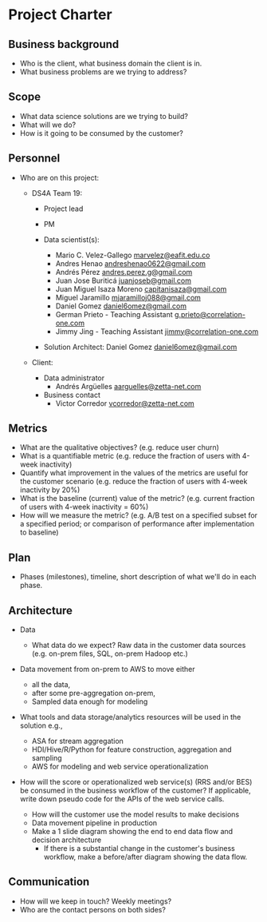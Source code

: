 # Project Charter

## Business background

- Who is the client, what business domain the client is in.
- What business problems are we trying to address?

## Scope

- What data science solutions are we trying to build?
- What will we do?
- How is it going to be consumed by the customer?

## Personnel

- Who are on this project:

  - DS4A Team 19:

    - Project lead
    - PM
    - Data scientist(s):

      - Mario C. Velez-Gallego <marvelez@eafit.edu.co>
      - Andres Henao <andreshenao0622@gmail.com>
      - Andrés Pérez <andres.perez.g@gmail.com>
      - Juan Jose Buriticá <juanjoseb@gmail.com>
      - Juan Miguel Isaza Moreno <capitanisaza@gmail.com>
      - Miguel Jaramillo <mjaramilloj088@gmail.com>
      - Daniel Gomez <daniel6omez@gmail.com>
      - German Prieto - Teaching Assistant <g.prieto@correlation-one.com>
      - Jimmy Jing - Teaching Assistant <jimmy@correlation-one.com>

    - Solution Architect: Daniel Gomez <daniel6omez@gmail.com>

  - Client:
    - Data administrator
      - Andrés Argüelles <aarguelles@zetta-net.com>
    - Business contact
      - Victor Corredor <vcorredor@zetta-net.com>

## Metrics

- What are the qualitative objectives? (e.g. reduce user churn)
- What is a quantifiable metric (e.g. reduce the fraction of users with 4-week inactivity)
- Quantify what improvement in the values of the metrics are useful for the customer scenario (e.g. reduce the fraction of users with 4-week inactivity by 20%)
- What is the baseline (current) value of the metric? (e.g. current fraction of users with 4-week inactivity = 60%)
- How will we measure the metric? (e.g. A/B test on a specified subset for a specified period; or comparison of performance after implementation to baseline)

## Plan

- Phases (milestones), timeline, short description of what we'll do in each phase.

## Architecture

- Data
  - What data do we expect? Raw data in the customer data sources (e.g. on-prem files, SQL, on-prem Hadoop etc.)
- Data movement from on-prem to AWS to move either

  - all the data,
  - after some pre-aggregation on-prem,
  - Sampled data enough for modeling

- What tools and data storage/analytics resources will be used in the solution e.g.,
  - ASA for stream aggregation
  - HDI/Hive/R/Python for feature construction, aggregation and sampling
  - AWS for modeling and web service operationalization
- How will the score or operationalized web service(s) (RRS and/or BES) be consumed in the business workflow of the customer? If applicable, write down pseudo code for the APIs of the web service calls.
  - How will the customer use the model results to make decisions
  - Data movement pipeline in production
  - Make a 1 slide diagram showing the end to end data flow and decision architecture
    - If there is a substantial change in the customer's business workflow, make a before/after diagram showing the data flow.

## Communication

- How will we keep in touch? Weekly meetings?
- Who are the contact persons on both sides?
